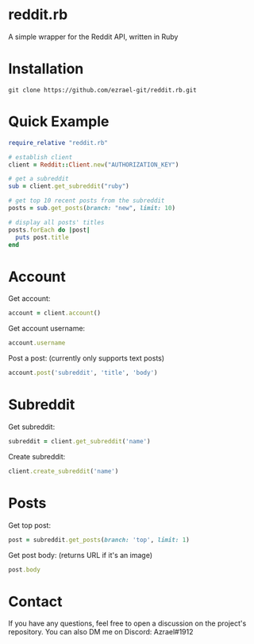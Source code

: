 # reddit.rb
A simple wrapper for the Reddit API, written in Ruby


# Installation
```
git clone https://github.com/ezrael-git/reddit.rb.git
```

# Quick Example
```rb
require_relative "reddit.rb"

# establish client
client = Reddit::Client.new("AUTHORIZATION_KEY")

# get a subreddit
sub = client.get_subreddit("ruby")

# get top 10 recent posts from the subreddit
posts = sub.get_posts(branch: "new", limit: 10)

# display all posts' titles
posts.forEach do |post|
  puts post.title
end

```

# Account
Get account:
```rb
account = client.account()
```
Get account username:
```rb
account.username
```
Post a post:
(currently only supports text posts)
```rb
account.post('subreddit', 'title', 'body')
```

# Subreddit
Get subreddit:
```rb
subreddit = client.get_subreddit('name')
```
Create subreddit:
```rb
client.create_subreddit('name')
```

# Posts
Get top post:
```rb
post = subreddit.get_posts(branch: 'top', limit: 1)
```
Get post body:
(returns URL if it's an image)
```rb
post.body
```



# Contact
If you have any questions, feel free to open a discussion on the project's repository.
You can also DM me on Discord: Azrael#1912
